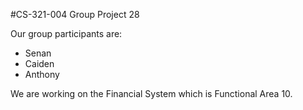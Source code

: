 #CS-321-004 Group Project 28

Our group participants are:
- Senan
- Caiden
- Anthony

We are working on the Financial System which is Functional Area 10.
